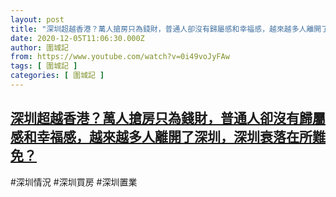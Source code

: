 ```yaml
---
layout: post
title: "深圳超越香港？萬人搶房只為錢財，普通人卻沒有歸屬感和幸福感，越來越多人離開了深圳，深圳衰落在所難免？"
date: 2020-12-05T11:06:30.000Z
author: 圍城記
from: https://www.youtube.com/watch?v=0i49voJyFAw
tags: [ 圍城記 ]
categories: [ 圍城記 ]
---
```

<!--1607166390000-->
[深圳超越香港？萬人搶房只為錢財，普通人卻沒有歸屬感和幸福感，越來越多人離開了深圳，深圳衰落在所難免？](https://www.youtube.com/watch?v=0i49voJyFAw)
------

<div>
#深圳情況 #深圳買房 #深圳置業
</div>
